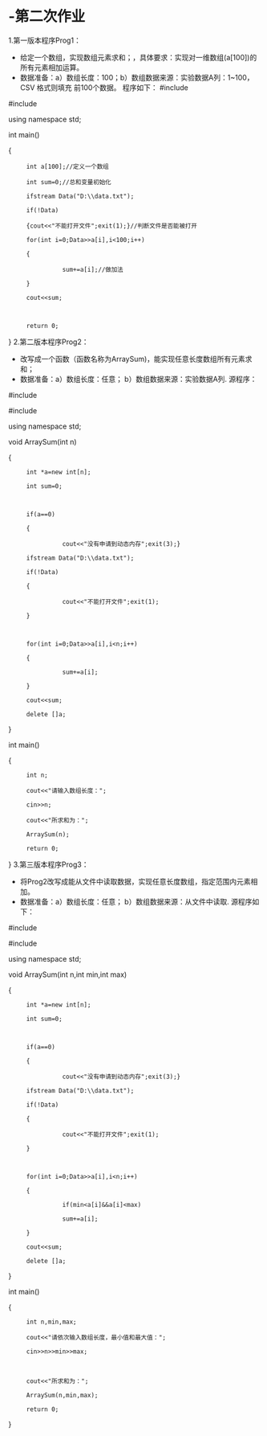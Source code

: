 # -第二次作业
1.第一版本程序Prog1：
+ 给定一个数组，实现数组元素求和；，具体要求：实现对一维数组(a[100])的所有元素相加运算。
+ 数据准备：a）数组长度：100；b）数组数据来源：实验数据A列：1~100，CSV 格式则填充 前100个数据。
程序如下：
#include<iostream>
 
#include<fstream>
 
using namespace std;
 
 
 
int main()
 
{
 
         int a[100];//定义一个数组
 
         int sum=0;//总和变量初始化
 
         ifstream Data("D:\\data.txt");
 
         if(!Data)
 
         {cout<<"不能打开文件";exit(1);}//判断文件是否能被打开
 
         for(int i=0;Data>>a[i],i<100;i++)
 
         {
 
                   sum+=a[i];//做加法
 
         }
 
         cout<<sum;
 
 
 
         return 0;
 
}
2.第二版本程序Prog2：
+ 改写成一个函数（函数名称为ArraySum)，能实现任意长度数组所有元素求和；
+ 数据准备：a）数组长度：任意； b）数组数据来源：实验数据A列.
源程序：
 
#include<iostream>
 
#include<fstream>
 
using namespace std;
 
 
 
void ArraySum(int n)
 
{
 
         int *a=new int[n];
 
         int sum=0;
 
        
 
         if(a==0)
 
         {
 
                   cout<<"没有申请到动态内存";exit(3);}
 
         ifstream Data("D:\\data.txt");
 
         if(!Data)
 
         {
 
                   cout<<"不能打开文件";exit(1);
 
         }
 
        
 
         for(int i=0;Data>>a[i],i<n;i++)
 
         {       
 
                   sum+=a[i];
 
         }
 
         cout<<sum;
 
         delete []a;
 
 
 
}
 
 
 
int main()
 
{
 
         int n;
 
         cout<<"请输入数组长度：";
 
         cin>>n;
 
         cout<<"所求和为：";
 
         ArraySum(n);
 
         return 0;
 
}
3.第三版本程序Prog3：
+ 将Prog2改写成能从文件中读取数据，实现任意长度数组，指定范围内元素相加。
+ 数据准备：a）数组长度：任意； b）数组数据来源：从文件中读取.
源程序如下：
 
#include<iostream>
 
#include<fstream>
 
using namespace std;
 
 
 
void ArraySum(int n,int min,int max)
 
{
 
         int *a=new int[n];
 
         int sum=0;
 
        
 
         if(a==0)
 
         {
 
                   cout<<"没有申请到动态内存";exit(3);}
 
         ifstream Data("D:\\data.txt");
 
         if(!Data)
 
         {
 
                   cout<<"不能打开文件";exit(1);
 
         }
 
        
 
         for(int i=0;Data>>a[i],i<n;i++)
 
         {       
 
                   if(min<a[i]&&a[i]<max)
 
                   sum+=a[i];
 
         }
 
         cout<<sum;
 
         delete []a;
 
 
 
}
 
 
 
int main()
 
{
 
         int n,min,max;
 
         cout<<"请依次输入数组长度，最小值和最大值：";
 
         cin>>n>>min>>max;
 
 
 
         cout<<"所求和为：";
 
         ArraySum(n,min,max);
 
         return 0;
 
}

